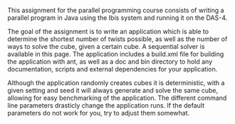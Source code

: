 This assignment for the parallel programming course consists of writing a parallel program in Java using the Ibis system and running it on the DAS-4.

The goal of the assignment is to write an application which is able to determine the shortest number of twists possible, as well as the number of ways to solve the cube, given a certain cube. A sequential solver is available in this page. The application includes a build.xml file for building the application with ant, as well as a doc and bin directory to hold any documentation, scripts and external dependencies for your application.

Although the application randomly creates cubes it is deterministic, with a given setting and seed it will always generate and solve the same cube, allowing for easy benchmarking of the application. The different command line parameters drasticly change the application runs. If the default parameters do not work for you, try to adjust them somewhat.
